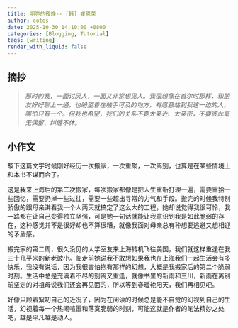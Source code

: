 ```yaml
---
title: 明亮的夜晚-- [韩] 崔恩荣
author: cotes
date: 2025-10-30 14:10:00 +0800
categories: [Blogging, Tutorial]
tags: [writing]
render_with_liquid: false
---
```


## 摘抄

> *那时的我，一面讨厌人，一面又非常想见人。我很想像在首尔时那样，和朋友好好聊上一通，也盼望着在触手可及的地方，有愿意站到我这一边的人，哪怕只有一个。但我也希望，我们的关系不要太亲近、太亲密，不要彼此毫无保留、纠缠不休。*

## 小作文

敲下这篇文字时候刚好经历一次搬家，一次重聚，一次离别，也算是在某些情境上和本书不谋而合了。

这是我来上海后的第二次搬家，每次搬家都像是把人生重新打理一遍，需要重拾一些回忆，需要扔掉一些过往，需要一些超出寻常的力气和手段。搬完的时候我特别骄傲的跟母亲讲看我一个人两天就搞定了这么大的工程，她却说觉得我很可怜，我一路都在让自己变得独立坚强，可是她一句话就能让我意识到我是如此脆弱的存在，这种感觉并不是很好却也不算很糟，就像我面对母亲总有种想要逃避又想相迎的矛盾感。

搬完家的第二周，很久没见的大学室友来上海转机飞往美国，我们就这样重逢在我三十几平米的新老破小。临走前她说我不敢想如果我也在上海我们一起生活会有多快乐，我没有说话，因为我很害怕抱有那样的幻想，大概是我搬家后的第二个脆弱时刻。生活中总是充满着不尽的别离又重逢，就像书里的新雨和三川，新雨在离别前坚定的对祖母说我们还会再见面的，所以等到春暖艳阳天，我们再相见吧。

好像只顾着絮叨自己的近况了，因为在阅读的时候总是能不自觉的幻视到自己的生活，幻视着每一个热闹喧嚣和落寞脆弱的时刻，可能这就是作者的笔法精妙之处吧，越是平凡越是动人。
